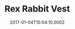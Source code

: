 ---
title: Rex Rabbit Vest
date: 2017-01-04T15:04:10.000Z
price: 595
sales_price: 295
categories: ["Vests"]
image: ["/img/uploads/2016/10/p3.png"]
---